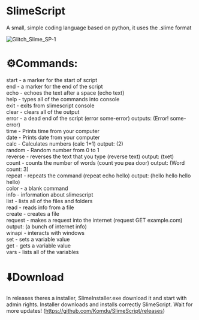 # SlimeScript
A small, simple coding language based on python, it uses the .slime format

![Glitch_Slime_SP-1](https://github.com/user-attachments/assets/ba31ce1b-22e5-41af-a159-9f353c7310eb)

# ⚙️Commands:
  start - a marker for the start of script  
  end - a marker for the end of the script  
  echo - echoes the text after a space (echo text)  
  help - types all of the commands into console  
  exit - exits from slimescript console  
  clear - clears all of the output  
  error - a dead end of the script (error some-error) outputs: (Error! some-error)  
  time - Prints time from your computer  
  date - Prints date from your computer  
  calc - Calculates numbers (calc 1+1) output: (2)  
  random - Random number from 0 to 1  
  reverse - reverses the text that you type (reverse text) output: (txet)  
  count - counts the number of words (count you pea door) output: (Word count: 3)  
  repeat - repeats the command (repeat echo hello) output: (hello hello hello hello)  
  color - a blank command  
  info - information about slimescript  
  list - lists all of the files and folders  
  read - reads info from a file  
  create - creates a file  
  request - makes a request into the internet (request GET example.com) output: (a bunch of internet info)  
  winapi - interacts with windows  
  set - sets a variable value  
  get - gets a variable value  
  vars - lists all of the variables  
  
# ⬇️Download
In releases theres a installer, SlimeInstaller.exe download it and start with admin rights.
Installer downloads and installs correctly SlimeScript.
Wait for more updates! (https://github.com/Komdu/SlimeScript/releases)
  
  
